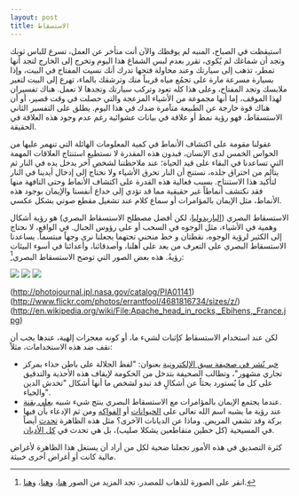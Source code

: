 ```yaml
---
layout: post
title: الاستسقاط
---
```




استيقظت في الصباح، المنبه لم يوقظك والآن أنت متأخر عن العمل، تسرع للباس ثوبك وتجد أن شماغك لم يُكوى، تقرر بعدم لبس الشماغ هذا اليوم وتخرج إلى الخارج لتجد أنها تمطر، تذهب إلى سيارتك وعند محاولة فتحها تدرك أنك نسيت المفتاح في البيت، وإذا بسيارة مسرعة مارة على تجمُع مياه قريباً منك وترشقك بالماء، تهرع إلى البيت لتغير ملابسك وتجد المفتاح، وعلى هذا كله تعود وتركب سيارتك وتجدها لا تعمل. هناك تفسيران لهذا الموقف، إما أنها مجموعة من الأشياء المزعجة والتي حصلت في وقت قصير، أو أن هناك قوة خارجة عن الطبيعة متآمرة ضدك في هذا اليوم. يطلق على التفسير الثاني الاستسقاط، فهو رؤية نمط أو علاقة في بيانات عشوائية رغم عدم وجود هذه العلاقة في الحقيقة.

عقولنا مقومة على اكتشاف الأنماط في كمية المعلومات الهائلة التي تنهمر عليها من الحواس الخمس لدى الإنسان، فبدون هذه المقدرة لا نستطيع استنتاج العلاقات المهمة التي تساعدنا في البقاء على قيد الحياة؛ عند ملاحظتنا لشخص آخر يدخل يده في النار ثم يتألم من احتراق جلده، نستنج أن النار تحرق الأشياء ولا نحتاج إلى إدخال أيدينا في النار لتأكيد هذا الاستنتاج. بسبب فعالية هذه القدرة على اكتشاف الأنماط وحتى التافهة منها فقد نكتشف أنماطاً غير حقيقية مما قد تؤدي إلى خداع أنفسنا والإيمان بوجود هذه الأنماط، مثل الإيمان بالمؤامرات أو سماع كلام عند تشغيل مقطع صوتي بشكل عكسي.

الاستسقاط البصري ([الباريدوليا](http://ar.wikipedia.org/wiki/الباريدوليا)، لكن أفضل مصطلح الاستسقاط البصري) هو رؤية أشكال وهمية في الأشياء، مثل الوجوه في السحب أو على رؤوس الجبال. في الواقع، لا نحتاج إلى الكثير لرؤية الوجوه، نقطتان و خط منحني تحتهما يجعلنا نرى وجهاً مبتسماً. يساعدنا الاستسقاط البصري على التعرف من بعد على أهلنا، وأصدقائنا، وأعدائنا في أسوء البيئات رؤيةً. هذه بعض الصور التي توضح الاستسقاط البصري[^1]:

![](http://photojournal.jpl.nasa.gov/jpegMod/PIA01141_modest.jpg)
![](http://farm5.staticflickr.com/4068/4681816734_615888029b_z.jpg)
![](http://upload.wikimedia.org/wikipedia/commons/thumb/9/91/Apache_head_in_rocks%2C_Ebihens%2C_France.jpg/640px-Apache_head_in_rocks%2C_Ebihens%2C_France.jpg)

(http://photojournal.jpl.nasa.gov/catalog/PIA01141)
(http://www.flickr.com/photos/errantfool/4681816734/sizes/z/)
(http://en.wikipedia.org/wiki/File:Apache_head_in_rocks,_Ebihens,_France.jpg)


لكن عند استخدام الاستسقاط كإثبات لشيء ما، أو كونه معجزات إلهية، عندها يجب أن نقف ضد هذه الاستخدامات، مثلاً:

* [خبر نُشر في صحيفة سبق الإلكترونية](http://sabq.org/U6Pede) بعنوان: "لفظ الجلالة على باطن حذاء بمركز تجاري مشهور"، وتطالب الصحيفة بتدخل من الحكومة لإيقاف هذه الأحذية والتدقيق على كل ما يُستورد بحثاً عن أشكالٍ قد تبدو لشخص ما أنها أشكال "تخدش الدين والحياء".
* عندما يجتمع الإيمان بالمؤامرات مع الاستسقاط البصري ينتج شيء شبيه [بعلي بقنة](https://www.youtube.com/user/Bugnah914).
* عند رؤية ما يشبه اسم الله تعالى على [الحيوانات](http://news.bbc.co.uk/2/hi/middle_east/3572325.stm) أو [الفواكه](http://news.bbc.co.uk/2/hi/uk_news/443173.stm) ومن ثم الإدعاء بأن فيها بركة وقد تشفي المريض. وماذا عن الديانات الآخرى؟ مثل هذه الظاهرة [تحدث](http://www.telegraph.co.uk/news/newstopics/howaboutthat/6768134/Holy-cow-born-with-cross-on-forehead.html) أيضاً في المسيحية (كل خطين متقاطعين يشكلا صليب)، بل هي تحدث في [كل الأديان](http://en.wikipedia.org/wiki/Perceptions_of_religious_imagery_in_natural_phenomena).

كثرة التصديق في هذه الأمور تجعلنا ضحية لكل من أراد أن يستغل هذا الظاهرة لأغراض مالية كانت أو أغراض أخرى خبيثة.



[^1]: انقر على الصورة للذهاب للمصدر. تجد المزيد من الصور [هنا](http://en.wikipedia.org/wiki/Pareidolia)، و[هنا](http://discovermagazine.com/tags?tag=Pareidolia#.UNM9AKUmUw4)، و[هنا](http://www.skepdic.com/pareidol.html).
